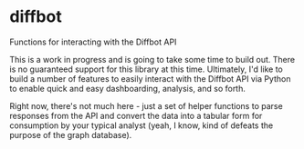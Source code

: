# diffbot
Functions for interacting with the Diffbot API

This is a work in progress and is going to take some time to build out. There is no guaranteed support for this library at this time. Ultimately, I'd like to build a number of features to easily interact with the Diffbot API via Python to enable quick and easy dashboarding, analysis, and so forth.

Right now, there's not much here - just a set of helper functions to parse responses from the API and convert the data into a tabular form for consumption by your typical analyst (yeah, I know, kind of defeats the purpose of the graph database).